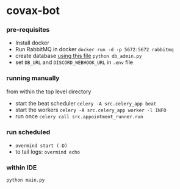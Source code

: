 # covax-bot

### pre-requisites
* Install docker
* Run RabbitMQ in docker `docker run -d -p 5672:5672 rabbitmq`
* create database [using this file](src/data/db_admin.py) `python db_admin.py` 
* set `DB_URL` and `DISCORD_WEBHOOK_URL` in `.env` file


### running manually
from within the top level directory
* start the beat scheduler `celery -A src.celery_app beat`
* start the workers `celery -A src.celery_app worker -l INFO`
* run once `celery call src.appointment_runner.run`

### run scheduled
* `overmind start (-D)`
* to tail logs: `overmind echo`

### within IDE
`python main.py`
